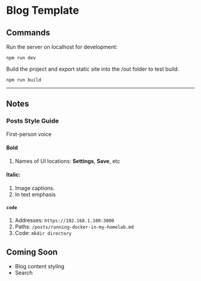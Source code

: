 # Blog Template

## Commands

Run the server on localhost for development:
```
npm run dev
```

Build the project and export static site into the /out folder to test build:
```
npm run build
```

---

## Notes

### Posts Style Guide

First-person voice

#### Bold 

1. Names of UI locations: **Settings**, **Save**, etc

#### Italic:

1. Image captions.
2. In text emphasis

#### `code`

1. Addresses: `https://192.168.1.100:3000`
2. Paths: `/posts/running-docker-in-my-homelab.md`
3. Code: `mkdir directory`

## Coming Soon

- Blog content styling
- Search